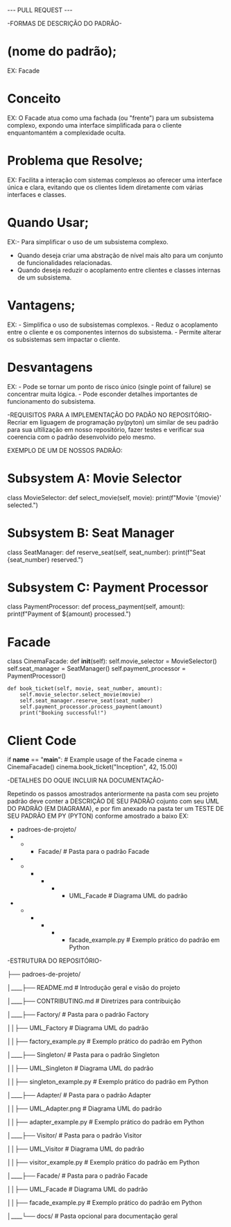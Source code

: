  --- PULL REQUEST ---

-FORMAS DE DESCRIÇÃO DO PADRÃO-

# (nome do padrão);
EX: Facade

# Conceito
EX: O Facade atua como uma fachada (ou "frente") para um subsistema complexo, expondo uma 
interface simplificada para o cliente enquantomantém a complexidade oculta.

# Problema que Resolve;
EX: Facilita a interação com sistemas complexos ao oferecer uma interface única e clara, evitando que
os clientes lidem diretamente com várias interfaces e classes.


# Quando Usar;
EX:- Para simplificar o uso de um subsistema complexo.
   - Quando deseja criar uma abstração de nível mais alto para um conjunto de funcionalidades relacionadas.
   - Quando deseja reduzir o acoplamento entre clientes e classes internas de um subsistema.

# Vantagens;
EX: - Simplifica o uso de subsistemas complexos.
    - Reduz o acoplamento entre o cliente e os componentes internos do subsistema.
    - Permite alterar os subsistemas sem impactar o cliente.

 # Desvantagens
EX: - Pode se tornar um ponto de risco único (single point of failure) se concentrar muita lógica.
    - Pode esconder detalhes importantes de funcionamento do subsistema.   


-REQUISITOS PARA A IMPLEMENTAÇÃO DO PADÃO NO REPOSITÓRIO- 
Recriar em liguagem de programação py(pyton) um similar de seu padrão para sua ultilização em nosso repositório, fazer testes e verificar sua coerencia com o padrão desenvolvido pelo mesmo.

EXEMPLO DE UM DE NOSSOS PADRÃO:

# Subsystem A: Movie Selector
class MovieSelector:
    def select_movie(self, movie):
        print(f"Movie '{movie}' selected.")

# Subsystem B: Seat Manager
class SeatManager:
    def reserve_seat(self, seat_number):
        print(f"Seat {seat_number} reserved.")

# Subsystem C: Payment Processor
class PaymentProcessor:
    def process_payment(self, amount):
        print(f"Payment of ${amount} processed.")

# Facade
class CinemaFacade:
    def __init__(self):
        self.movie_selector = MovieSelector()
        self.seat_manager = SeatManager()
        self.payment_processor = PaymentProcessor()

    def book_ticket(self, movie, seat_number, amount):
        self.movie_selector.select_movie(movie)
        self.seat_manager.reserve_seat(seat_number)
        self.payment_processor.process_payment(amount)
        print("Booking successful!")

# Client Code
if __name__ == "__main__":
    # Example usage of the Facade
    cinema = CinemaFacade()
    cinema.book_ticket("Inception", 42, 15.00)



-DETALHES DO OQUE INCLUIR NA DOCUMENTAÇÃO-

Repetindo os passos amostrados anteriormente na pasta com seu projeto padrão deve conter a DESCRIÇÃO DE SEU PADRÃO cojunto com seu UML DO PADRÃO (EM DIAGRAMA), e por fim anexado na pasta ter um TESTE DE SEU PADRÃO EM PY (PYTON) conforme amostrado a baixo
EX:
- padroes-de-projeto/
- - - Facade/                       # Pasta para o padrão Facade
- - - - - - UML_Facade              # Diagrama UML do padrão
- - - - - - facade_example.py       # Exemplo prático do padrão em Python

 
 -ESTRUTURA DO REPOSITÓRIO-
 

├── padroes-de-projeto/

│____├── README.md                   # Introdução geral e visão do projeto

│____├── CONTRIBUTING.md             # Diretrizes para contribuição

│____├── Factory/                    # Pasta para o padrão Factory

│____│____├── UML_Factory            # Diagrama UML do padrão

│____│____├── factory_example.py     # Exemplo prático do padrão em Python

│____├── Singleton/                  # Pasta para o padrão Singleton

│____│____├── UML_Singleton          # Diagrama UML do padrão

│____│____├── singleton_example.py   # Exemplo prático do padrão em Python

│____├── Adapter/                    # Pasta para o padrão Adapter

│____│____├── UML_Adapter.png        # Diagrama UML do padrão

│____│____├── adapter_example.py     # Exemplo prático do padrão em Python

│____├── Visitor/                    # Pasta para o padrão Visitor

│____│____├── UML_Visitor            # Diagrama UML do padrão

│____│____├── visitor_example.py     # Exemplo prático do padrão em Python

│____├── Facade/                     # Pasta para o padrão Facade

│____│____├── UML_Facade             # Diagrama UML do padrão

│____│____├── facade_example.py      # Exemplo prático do padrão em Python

│____└── docs/                       # Pasta opcional para documentação geral




  
